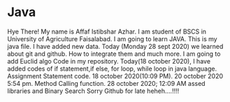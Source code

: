 # Java
Hye There! My name is Affaf Istibshar Azhar. I am student of BSCS in University of Agriculture Faisalabad.
I am going to learn JAVA. 
This is my java file. I have added new data.
Today (Monday 28 sept 2020) we learned about git and github. How to integrate them and much more.
I am going to add Euclid algo Code in my repository.
Today(18 october 2020), I have added codes of if statement,if else, for loop, while loop in java language. 
Assignment Statement code. 18 october 2020(10:09 PM).
20 october 2020 5:54 pm. Method Calling function.
28 october 2020; 12:09 AM assed libraries and Binary Search Sorry Github for late heheh....!!!!
